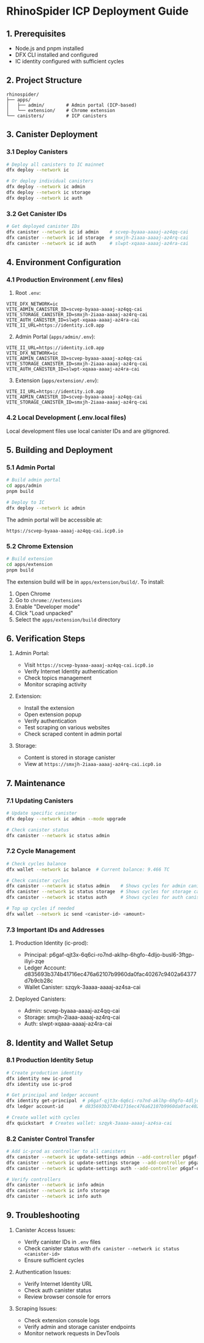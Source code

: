 # RhinoSpider ICP Deployment Guide

## 1. Prerequisites
- Node.js and pnpm installed
- DFX CLI installed and configured
- IC identity configured with sufficient cycles

## 2. Project Structure
```
rhinospider/
├── apps/
│   ├── admin/        # Admin portal (ICP-based)
│   └── extension/    # Chrome extension
└── canisters/        # ICP canisters
```

## 3. Canister Deployment

### 3.1 Deploy Canisters
```bash
# Deploy all canisters to IC mainnet
dfx deploy --network ic

# Or deploy individual canisters
dfx deploy --network ic admin
dfx deploy --network ic storage
dfx deploy --network ic auth
```

### 3.2 Get Canister IDs
```bash
# Get deployed canister IDs
dfx canister --network ic id admin    # scvep-byaaa-aaaaj-az4qq-cai
dfx canister --network ic id storage  # smxjh-2iaaa-aaaaj-az4rq-cai
dfx canister --network ic id auth     # slwpt-xqaaa-aaaaj-az4ra-cai
```

## 4. Environment Configuration

### 4.1 Production Environment (.env files)

1. Root `.env`:
```env
VITE_DFX_NETWORK=ic
VITE_ADMIN_CANISTER_ID=scvep-byaaa-aaaaj-az4qq-cai
VITE_STORAGE_CANISTER_ID=smxjh-2iaaa-aaaaj-az4rq-cai
VITE_AUTH_CANISTER_ID=slwpt-xqaaa-aaaaj-az4ra-cai
VITE_II_URL=https://identity.ic0.app
```

2. Admin Portal (`apps/admin/.env`):
```env
VITE_II_URL=https://identity.ic0.app
VITE_DFX_NETWORK=ic
VITE_ADMIN_CANISTER_ID=scvep-byaaa-aaaaj-az4qq-cai
VITE_STORAGE_CANISTER_ID=smxjh-2iaaa-aaaaj-az4rq-cai
VITE_AUTH_CANISTER_ID=slwpt-xqaaa-aaaaj-az4ra-cai
```

3. Extension (`apps/extension/.env`):
```env
VITE_II_URL=https://identity.ic0.app
VITE_ADMIN_CANISTER_ID=scvep-byaaa-aaaaj-az4qq-cai
VITE_STORAGE_CANISTER_ID=smxjh-2iaaa-aaaaj-az4rq-cai
```

### 4.2 Local Development (.env.local files)
Local development files use local canister IDs and are gitignored.

## 5. Building and Deployment

### 5.1 Admin Portal
```bash
# Build admin portal
cd apps/admin
pnpm build

# Deploy to IC
dfx deploy --network ic admin
```

The admin portal will be accessible at:
```
https://scvep-byaaa-aaaaj-az4qq-cai.icp0.io
```

### 5.2 Chrome Extension
```bash
# Build extension
cd apps/extension
pnpm build
```

The extension build will be in `apps/extension/build/`. To install:
1. Open Chrome
2. Go to `chrome://extensions`
3. Enable "Developer mode"
4. Click "Load unpacked"
5. Select the `apps/extension/build` directory

## 6. Verification Steps

1. Admin Portal:
   - Visit `https://scvep-byaaa-aaaaj-az4qq-cai.icp0.io`
   - Verify Internet Identity authentication
   - Check topics management
   - Monitor scraping activity

2. Extension:
   - Install the extension
   - Open extension popup
   - Verify authentication
   - Test scraping on various websites
   - Check scraped content in admin portal

3. Storage:
   - Content is stored in storage canister
   - View at `https://smxjh-2iaaa-aaaaj-az4rq-cai.icp0.io`

## 7. Maintenance

### 7.1 Updating Canisters
```bash
# Update specific canister
dfx deploy --network ic admin --mode upgrade

# Check canister status
dfx canister --network ic status admin
```

### 7.2 Cycle Management
```bash
# Check cycles balance
dfx wallet --network ic balance  # Current balance: 9.466 TC

# Check canister cycles
dfx canister --network ic status admin    # Shows cycles for admin canister
dfx canister --network ic status storage  # Shows cycles for storage canister
dfx canister --network ic status auth     # Shows cycles for auth canister

# Top up cycles if needed
dfx wallet --network ic send <canister-id> <amount>
```

### 7.3 Important IDs and Addresses

1. Production Identity (ic-prod):
   - Principal: p6gaf-qjt3x-6q6ci-ro7nd-aklhp-6hgfo-4dljo-busl6-3ftgp-iliyi-zqe
   - Ledger Account: d835693b374b41716ec476a62107b9960da0fac40267c9402a64377d7b9cb28c
   - Wallet Canister: szqyk-3aaaa-aaaaj-az4sa-cai

2. Deployed Canisters:
   - Admin: scvep-byaaa-aaaaj-az4qq-cai
   - Storage: smxjh-2iaaa-aaaaj-az4rq-cai
   - Auth: slwpt-xqaaa-aaaaj-az4ra-cai

## 8. Identity and Wallet Setup

### 8.1 Production Identity Setup
```bash
# Create production identity
dfx identity new ic-prod
dfx identity use ic-prod

# Get principal and ledger account
dfx identity get-principal  # p6gaf-qjt3x-6q6ci-ro7nd-aklhp-6hgfo-4dljo-busl6-3ftgp-iliyi-zqe
dfx ledger account-id      # d835693b374b41716ec476a62107b9960da0fac40267c9402a64377d7b9cb28c

# Create wallet with cycles
dfx quickstart  # Creates wallet: szqyk-3aaaa-aaaaj-az4sa-cai
```

### 8.2 Canister Control Transfer
```bash
# Add ic-prod as controller to all canisters
dfx canister --network ic update-settings admin --add-controller p6gaf-qjt3x-6q6ci-ro7nd-aklhp-6hgfo-4dljo-busl6-3ftgp-iliyi-zqe
dfx canister --network ic update-settings storage --add-controller p6gaf-qjt3x-6q6ci-ro7nd-aklhp-6hgfo-4dljo-busl6-3ftgp-iliyi-zqe
dfx canister --network ic update-settings auth --add-controller p6gaf-qjt3x-6q6ci-ro7nd-aklhp-6hgfo-4dljo-busl6-3ftgp-iliyi-zqe

# Verify controllers
dfx canister --network ic info admin
dfx canister --network ic info storage
dfx canister --network ic info auth
```

## 9. Troubleshooting

1. Canister Access Issues:
   - Verify canister IDs in `.env` files
   - Check canister status with `dfx canister --network ic status <canister-id>`
   - Ensure sufficient cycles

2. Authentication Issues:
   - Verify Internet Identity URL
   - Check auth canister status
   - Review browser console for errors

3. Scraping Issues:
   - Check extension console logs
   - Verify admin and storage canister endpoints
   - Monitor network requests in DevTools
